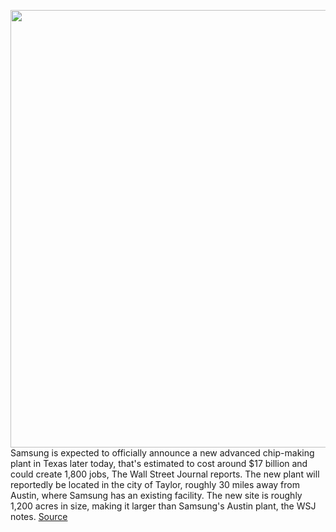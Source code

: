 <img src='https://cdn.vox-cdn.com/thumbor/1B84srW7rGJEfJp4fyrDJC7K3U4=/0x0:694x463/1200x800/filters:focal(292x177:402x287)/cdn.vox-cdn.com/uploads/chorus_image/image/70181591/main_visual1.0.jpg' width='700px' /><br/>
Samsung is expected to officially announce a new advanced chip-making plant in Texas later today, that's estimated to cost around $17 billion and could create 1,800 jobs, The Wall Street Journal reports. The new plant will reportedly be located in the city of Taylor, roughly 30 miles away from Austin, where Samsung has an existing facility. The new site is roughly 1,200 acres in size, making it larger than Samsung's Austin plant, the WSJ notes.
<a href='https://www.theverge.com/2021/11/23/22245325/samsung-building-chipmaking-fab-texas-taylor'> Source <a/>